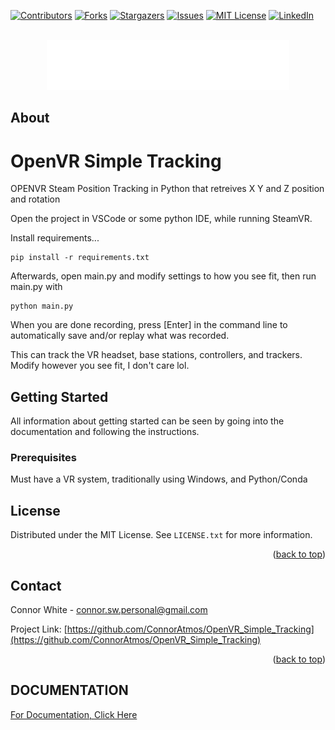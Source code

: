 <!-- Improved compatibility of back to top link: See: https://github.com/othneildrew/Best-README-Template/pull/73 -->
<a name="readme-top"></a>
<!--
*** Thanks for checking out the Best-README-Template. If you have a suggestion
*** that would make this better, please fork the repo and create a pull request
*** or simply open an issue with the tag "enhancement".
*** Don't forget to give the project a star!
*** Thanks again! Now go create something AMAZING! :D
-->



<!-- PROJECT SHIELDS -->
<!--
*** I'm using markdown "reference style" links for readability.
*** Reference links are enclosed in brackets [ ] instead of parentheses ( ).
*** See the bottom of this document for the declaration of the reference variables
*** for contributors-url, forks-url, etc. This is an optional, concise syntax you may use.
*** https://www.markdownguide.org/basic-syntax/#reference-style-links
-->
[![Contributors][contributors-shield]][contributors-url]
[![Forks][forks-shield]][forks-url]
[![Stargazers][stars-shield]][stars-url]
[![Issues][issues-shield]][issues-url]
[![MIT License][license-shield]][license-url]
[![LinkedIn][linkedin-shield]][linkedin-url]



<!-- PROJECT LOGO -->
<br />
<div align="center">
  <a href="https://github.com/othneildrew/Best-README-Template">
    <img src="/storage/logo.png" alt="Logo" height="80">
  </a>
</div>

<!-- ABOUT -->
## About


# OpenVR Simple Tracking
OPENVR Steam Position Tracking in Python that retreives X Y and Z position and rotation

Open the project in VSCode or some python IDE, while running SteamVR.

Install requirements...
```angular2html
pip install -r requirements.txt
```
Afterwards, open main.py and modify settings to how you see fit, then run main.py with
```angular2html
python main.py
```
When you are done recording, press [Enter] in the command line to automatically save and/or replay what was recorded.

This can track the VR headset, base stations, controllers, and trackers. Modify however you see fit, I don't care lol.


<!-- GETTING STARTED -->
## Getting Started

All information about getting started can be seen by going into the documentation and following the instructions.

### Prerequisites

Must have a VR system, traditionally using Windows, and Python/Conda

<!-- LICENSE -->
## License

Distributed under the MIT License. See `LICENSE.txt` for more information.

<p align="right">(<a href="#readme-top">back to top</a>)</p>



<!-- CONTACT -->
## Contact

Connor White - connor.sw.personal@gmail.com

Project Link: [https://github.com/ConnorAtmos/OpenVR_Simple_Tracking](https://github.com/ConnorAtmos/OpenVR_Simple_Tracking)

<p align="right">(<a href="#readme-top">back to top</a>)</p>


<!-- MARKDOWN LINKS & IMAGES -->
<!-- https://www.markdownguide.org/basic-syntax/#reference-style-links -->
[contributors-shield]: https://img.shields.io/github/contributors/ConnorAtmos/OpenVR_Simple_Tracking.svg?style=for-the-badge
[contributors-url]: https://github.com/ConnorAtmos/OpenVR_Simple_Tracking/graphs/contributors
[forks-shield]: https://img.shields.io/github/forks/ConnorAtmos/OpenVR_Simple_Tracking.svg?style=for-the-badge
[forks-url]: https://github.com/ConnorAtmos/OpenVR_Simple_Tracking/network/members
[stars-shield]: https://img.shields.io/github/stars/ConnorAtmos/OpenVR_Simple_Tracking.svg?style=for-the-badge
[stars-url]: https://github.com/ConnorAtmos/OpenVR_Simple_Tracking/stargazers
[issues-shield]: https://img.shields.io/github/issues/ConnorAtmos/OpenVR_Simple_Tracking.svg?style=for-the-badge
[issues-url]: https://github.com/ConnorAtmos/OpenVR_Simple_Tracking/issues
[license-shield]: https://img.shields.io/github/license/ConnorAtmos/OpenVR_Simple_Tracking.svg?style=for-the-badge
[license-url]: https://github.com/ConnorAtmos/OpenVR_Simple_Tracking/blob/master/LICENSE.txt
[linkedin-shield]: https://img.shields.io/badge/-LinkedIn-black.svg?style=for-the-badge&logo=linkedin&colorB=555
[linkedin-url]: https://www.linkedin.com/in/connor-white-38a5501a0/


## DOCUMENTATION

[For Documentation, Click Here](docs/DOCS.md)

